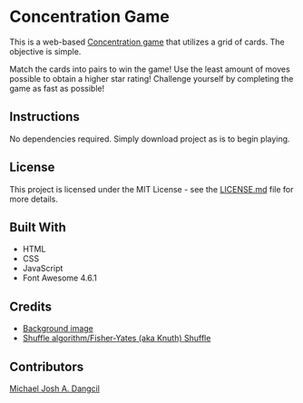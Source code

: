 # Concentration Game
This is a web-based [Concentration game](https://en.wikipedia.org/wiki/Concentration_(card_game)) that utilizes a grid of cards. The objective is simple.

Match the cards into pairs to win the game! Use the least amount of moves possible to obtain a higher star rating! Challenge yourself by completing the game as fast as possible!

## Instructions
No dependencies required. Simply download project as is to begin playing.

## License
This project is licensed under the MIT License - see the [LICENSE.md](https://github.com/MichaelJoshDangcil/Concentration-Game/blob/master/LICENSE) file for more details.

## Built With
+ HTML
+ CSS
+ JavaScript
+ Font Awesome 4.6.1

## Credits
+ [Background image](https://www.toptal.com/designers/subtlepatterns/geometry-2/)
+ [Shuffle algorithm/Fisher-Yates (aka Knuth) Shuffle](http://stackoverflow.com/a/2450976)

## Contributors
[Michael Josh A. Dangcil](https://github.com/MichaelJoshDangcil)